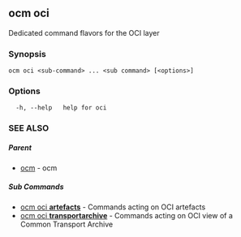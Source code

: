 ## ocm oci

Dedicated command flavors for the OCI layer

### Synopsis

```
ocm oci <sub-command> ... <sub command> [<options>]
```

### Options

```
  -h, --help   help for oci
```

### SEE ALSO

##### Parent

* [ocm](ocm.md)	 - ocm


##### Sub Commands

* [ocm oci <b>artefacts</b>](ocm_oci_artefacts.md)	 - Commands acting on OCI artefacts
* [ocm oci <b>transportarchive</b>](ocm_oci_transportarchive.md)	 - Commands acting on OCI view of a Common Transport Archive

